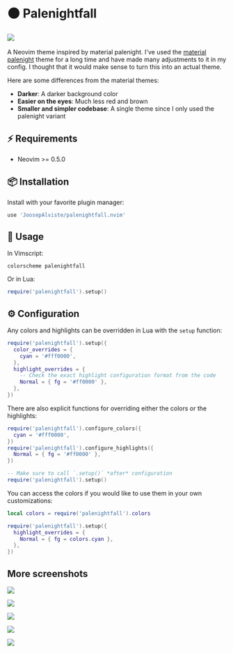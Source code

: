 # 🌑 Palenightfall

## ![](https://user-images.githubusercontent.com/9450943/132907523-7033ec1d-281e-418c-907c-1f2de2d4b7c6.png)

A Neovim theme inspired by material palenight. I've used the [material 
palenight](https://github.com/kaicataldo/material.vim) theme for a long time and
have made many adjustments to it in my config. I thought that it would make 
sense to turn this into an actual theme.

Here are some differences from the material themes:

- **Darker**: A darker background color
- **Easier on the eyes**: Much less red and brown
- **Smaller and simpler codebase**: A single theme since I only used the 
  palenight variant

## ⚡️ Requirements

- Neovim >= 0.5.0


## 📦 Installation

Install with your favorite plugin manager:

```lua
use 'JoosepAlviste/palenightfall.nvim'
```


## 🚀 Usage

In Vimscript:

```vim
colorscheme palenightfall
```

Or in Lua:

```lua
require('palenightfall').setup()
```


## ⚙️ Configuration

Any colors and highlights can be overridden in Lua with the `setup` function:

```lua
require('palenightfall').setup({
  color_overrides = {
    cyan = '#fff0000',
  },
  highlight_overrides = {
    -- Check the exact highlight configuration format from the code
    Normal = { fg = '#ff0000' },
  },
})
```

There are also explicit functions for overriding either the colors or the 
highlights:

```lua
require('palenightfall').configure_colors({
  cyan = '#fff0000',
})
require('palenightfall').configure_highlights({
  Normal = { fg = '#ff0000' },
})

-- Make sure to call `.setup()` *after* configuration
require('palenightfall').setup()
```

You can access the colors if you would like to use them in your own 
customizations:

```lua
local colors = require('palenightfall').colors

require('palenightfall').setup({
  highlight_overrides = {
    Normal = { fg = colors.cyan },
  },
})
```


## More screenshots

![](https://user-images.githubusercontent.com/9450943/140811276-b794f2d5-4a43-49ea-887b-6b84db9483db.png)

![](https://user-images.githubusercontent.com/9450943/140811459-5a021aff-9cf6-46b1-8ef1-d88a5e972d10.png)

![](https://user-images.githubusercontent.com/9450943/140811822-8e71bfc4-8fea-4f22-b777-a3e85aebf3aa.png)

![](https://user-images.githubusercontent.com/9450943/140811912-748e3f9e-222a-4367-ba4e-8a2a0797844a.png)

![](https://user-images.githubusercontent.com/9450943/140812274-c8d6f376-9819-4d14-b893-0197ba6616f8.png)
